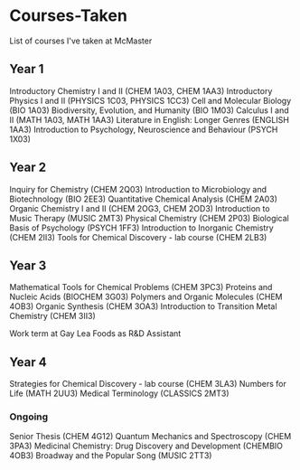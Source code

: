 # Courses-Taken
List of courses I've taken at McMaster 

## Year 1
Introductory Chemistry I and II (CHEM 1A03, CHEM 1AA3)
Introductory Physics I and II (PHYSICS 1C03, PHYSICS 1CC3)
Cell and Molecular Biology (BIO 1A03)
Biodiversity, Evolution, and Humanity (BIO 1M03)
Calculus I and II (MATH 1A03, MATH 1AA3)
Literature in English: Longer Genres (ENGLISH 1AA3)
Introduction to Psychology, Neuroscience and Behaviour (PSYCH 1X03)

## Year 2
Inquiry for Chemistry (CHEM 2Q03)
Introduction to Microbiology and Biotechnology (BIO 2EE3)
Quantitative Chemical Analysis (CHEM 2A03)
Organic Chemistry I and II (CHEM 2OG3, CHEM 2OD3)
Introduction to Music Therapy (MUSIC 2MT3)
Physical Chemistry (CHEM 2P03)
Biological Basis of Psychology (PSYCH 1FF3)
Introduction to Inorganic Chemistry (CHEM 2II3)
Tools for Chemical Discovery - lab course (CHEM 2LB3)

## Year 3
Mathematical Tools for Chemical Problems (CHEM 3PC3)
Proteins and Nucleic Acids (BIOCHEM 3G03)
Polymers and Organic Molecules (CHEM 4OB3)
Organic Synthesis (CHEM 3OA3)
Introduction to Transition Metal Chemistry (CHEM 3II3)

Work term at Gay Lea Foods as R&D Assistant

## Year 4
Strategies for Chemical Discovery - lab course (CHEM 3LA3)
Numbers for Life (MATH 2UU3)
Medical Terminology (CLASSICS 2MT3)

### Ongoing

Senior Thesis (CHEM 4G12)
Quantum Mechanics and Spectroscopy (CHEM 3PA3)
Medicinal Chemistry: Drug Discovery and Development (CHEMBIO 4OB3)
Broadway and the Popular Song (MUSIC 2TT3)



